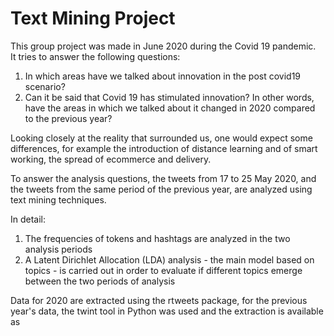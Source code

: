 # Text Mining Project

This group project was made in June 2020 during the Covid 19 pandemic.  
It tries to answer the following questions:
1. In which areas have we talked about innovation in the post covid19 scenario?
2. Can it be said that Covid 19 has stimulated innovation? In other words, have the areas in which we talked about it changed in 2020 compared to the previous year?   

Looking closely at the reality that surrounded us, one would expect some differences, for example the introduction of distance learning and of smart working, the spread of ecommerce and delivery.

To answer the analysis questions, the tweets from 17 to 25 May 2020, and the tweets from the same period of the previous year, are analyzed using text mining techniques.

In detail:
1. The frequencies of tokens and hashtags are analyzed in the two analysis periods
2. A Latent Dirichlet Allocation (LDA) analysis - the main model based on topics - is carried out in order to evaluate if different topics emerge between the two periods of analysis

Data for 2020 are extracted using the rtweets package, for the previous year's data, the twint tool in Python was used and the extraction is available as 
